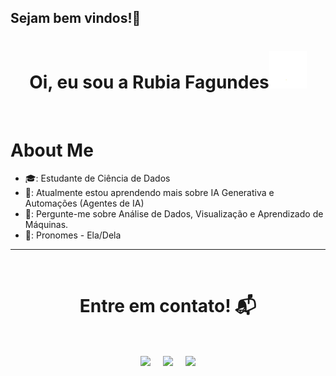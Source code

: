 ## Sejam bem vindos!👋

<h1 align="center"> Oi, eu sou a Rubia Fagundes<a><img src="https://github.com/Kathryn-Jie/Kathryn-Jie/blob/main/wave.gif" width="60px"/></h1>
<Br>
<h1>About Me</h1>


- 🎓: Estudante de Ciência de Dados
- 🌱: Atualmente estou aprendendo mais sobre IA Generativa e Automações (Agentes de IA)
- 💬: Pergunte-me sobre Análise de Dados, Visualização e Aprendizado de Máquinas.
- 💬: Pronomes - Ela/Dela
<hr>
<Br>
<h1 align="center">Entre em contato! 📬</h1>
<Br>


<p align="center">
<a href="https://www.linkedin.com/in/rubiafagundes/" target="blank"><img align="center" src="https://img.shields.io/badge/LinkedIn-0077B5?style=for-the-badge&logo=linkedin&logoColor=white" /></a> &nbsp;&nbsp;&nbsp;  <a href="mailto:rubiafagundes_ds@outlook.com" target="blank"><img align="center" src="https://img.shields.io/badge/Gmail-D14836?style=for-the-badge&logo=gmail&logoColor=white" /></a>    &nbsp;&nbsp;&nbsp;       <a href="hhttps://github.com/daianeklein" target="blank"><img align="center" src="https://img.shields.io/badge/GitHub-100000?style=for-the-badge&logo=github&logoColor=white" /></a>
</p>
